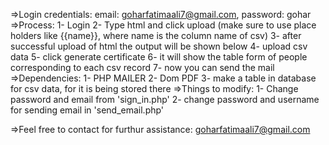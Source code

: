 =>Login credentials:  email: goharfatimaali7@gmail.com,
                   password: gohar
=>Process: 1- Login
         2- Type html and click upload (make sure to use place holders like {{name}}, where name is the column name of csv)
         3- after successful upload of html the output will be shown below
         4- upload csv data
         5- click generate certificate
         6- it will show the table form of people corresponding to each csv record
         7- now you can send the mail
=>Dependencies:
          1- PHP MAILER
          2- Dom PDF
          3- make a table in database for csv data, for it is being stored there
=>Things to modify:
         1- Change password and email from 'sign_in.php'
         2- change password and username for sending email in 'send_email.php'

=>Feel free to contact for furthur assistance: goharfatimaali7@gmail.com
